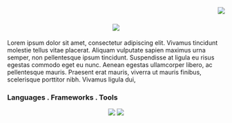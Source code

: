 <img align="right" src="https://visitor-badge.laobi.icu/badge?page_id=vid-db.vid-db" />

<h1 align="center">
    <img src="https://readme-typing-svg.herokuapp.com/?font=Righteous&size=35&center=true&vCenter=true&width=500&height=70&duration=4000&lines=Hi+There!+👋;+I'm+David+Bautista!;" />
</h1>
Lorem ipsum dolor sit amet, consectetur adipiscing elit. Vivamus tincidunt molestie tellus vitae placerat. Aliquam vulputate sapien maximus urna semper, non pellentesque ipsum tincidunt. Suspendisse at ligula eu risus egestas commodo eget eu nunc. Aenean egestas ullamcorper libero, ac pellentesque mauris. Praesent erat mauris, viverra ut mauris finibus, scelerisque porttitor nibh. Vivamus ligula dui,
 

<h3>Languages . Frameworks . Tools</h3>
<div align="center">
    <img src="https://skillicons.dev/icons?i=react,mui,nodejs,php,mysql,html,javascript,java,python,javascript" />
    <img src="https://skillicons.dev/icons?i=typescript,tailwind,bootstrap,vscode,git,github,figma" />
</div>
<br/>


<!--
**vid-db/vid-db** is a ✨ _special_ ✨ repository because its `README.md` (this file) appears on your GitHub profile.

Here are some ideas to get you started:

- 🔭 I’m currently working on ...
- 🌱 I’m currently learning ...
- 👯 I’m looking to collaborate on ...
- 🤔 I’m looking for help with ...
- 💬 Ask me about ...
- 📫 How to reach me: ...
- 😄 Pronouns: ...
- ⚡ Fun fact: ...
-->
